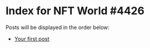 # Index for NFT World #4426
Posts will be displayed in the order below:

- [Your first post](./001-first.md)

